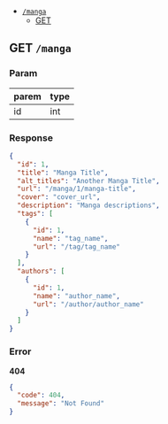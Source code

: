 - [`/manga`](#/manga)
  + [GET](#GET-/manga)

## GET `/manga`

### Param
parem | type
--- | ---
id | int

### Response
```json
{
  "id": 1,
  "title": "Manga Title",
  "alt_titles": "Another Manga Title",
  "url": "/manga/1/manga-title",
  "cover": "cover_url",
  "description": "Manga descriptions",
  "tags": [
    {
      "id": 1,
      "name": "tag_name",
      "url": "/tag/tag_name"
    }
  ],
  "authors": [
    {
      "id": 1,
      "name": "author_name",
      "url": "/author/author_name"
    }
  ]
}
```

### Error
**404**
```json
{
  "code": 404,
  "message": "Not Found"
}
```

